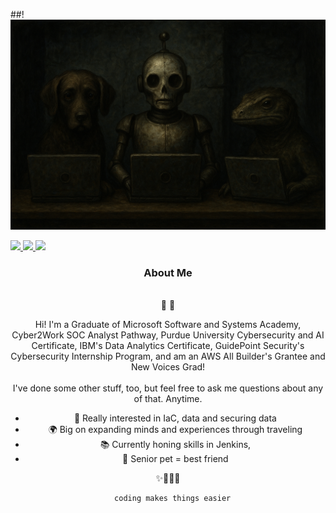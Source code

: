 ##!![Header](./github-header-image.png)

<a href="https://discord.com/channels/@toutbien"><img src="https://img.shields.io/badge/Discord-7289DA?style=for-the-badge&logo=discord&logoColor=white" /> </a>
<a href="mailto:toutbien@protonmail.com"><img src="https://img.shields.io/badge/ProtonMail-8B89CC?style=for-the-badge&logo=protonmail&logoColor=white" /> </a>
<a href="https://bit.ly/3Gt8Srb"><img src="https://img.shields.io/badge/website-000000?style=for-the-badge&logo=About.me&logoColor=white" /> </a>

<center>
<head>
    <h3>About Me</h3>
    <br>🚧 🚧</div>
    <div class="about-me">
        <p>Hi! I'm a Graduate of Microsoft Software and Systems Academy, Cyber2Work SOC Analyst Pathway, Purdue University Cybersecurity and AI Certificate, IBM's Data Analytics Certificate, GuidePoint Security's Cybersecurity Internship Program, and am an AWS All Builder's Grantee and New Voices Grad!<br>
 <br> I've done some other stuff, too, but feel free to ask me questions about any of that. Anytime.<br>
<p></p>
        <ul>
            <li>🌟 Really interested in IaC, data and securing data</li>
            <li>🌍 Big on expanding minds and experiences through traveling</li>
            <li>📚 Currently honing skills in Jenkins, </li>
            <li>🐾 Senior pet = best friend </li>
        </ul>
        <div class="emoji">✨🌈🚀🎉</div>
    </div>

      coding makes things easier
</body>
</html>

